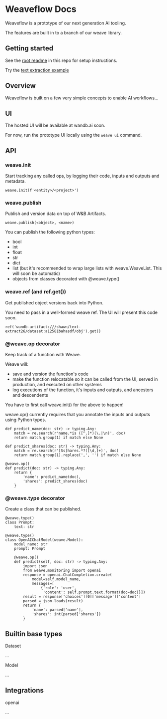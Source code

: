 # Weaveflow Docs

Weaveflow is a prototype of our next generation AI tooling.

The features are built in to a branch of our weave library.

## Getting started

See the [root readme](/README.md) in this repo for setup instructions.

Try the [text extraction example](/examples/text-extract/)

## Overview

Weaveflow is built on a few very simple concepts to enable AI workflows...

## UI

The hosted UI will be available at wandb.ai soon.

For now, run the prototype UI locally using the `weave ui` command.

## API

### weave.init

Start tracking any called ops, by logging their code, inputs and outputs and metadata.

```
weave.init(f'<entity>/<project>')

```

### weave.publish

Publish and version data on top of W&B Artifacts.

```
weave.publish(<object>, <name>)
```

You can publish the following python types:

- bool
- int
- float
- str
- dict
- list (but it's recommended to wrap large lists with weave.WeaveList. This will soon be automatic)
- objects from classes decorated with @weave.type()

### weave.ref (and ref.get())

Get published object versions back into Python.

You need to pass in a well-formed weave ref. The UI will present this code soon.

```
ref('wandb-artifact:///shawn/text-extract26/dataset:a12581bahasdf/obj').get()
```

### @weave.op decorator

Keep track of a function with Weave.

Weave will:

- save and version the function's code
- make the function relocatable so it can be called from the UI, served in production, and executed on other systems
- log executions of the function, it's inputs and outputs, and ancestors and descendents

You have to first call weave.init() for the above to happen!

weave.op() currently requires that you annotate the inputs and outputs using Python types.

```
def predict_name(doc: str) -> typing.Any:
    match = re.search(r'name.*is ([^.]*)(\.|\n)', doc)
    return match.group(1) if match else None

def predict_shares(doc: str) -> typing.Any:
    match = re.search(r'[Ss]hares.*?([\d,]+)', doc)
    return match.group(1).replace(',', '') if match else None

@weave.op()
def predict(doc: str) -> typing.Any:
    return {
        'name': predict_name(doc),
        'shares': predict_shares(doc)
    }
```

### @weave.type decorator

Create a class that can be published.

```
@weave.type()
class Prompt:
    text: str

@weave.type()
class OpenAIChatModel(weave.Model):
    model_name: str
    prompt: Prompt

    @weave.op()
    def predict(self, doc: str) -> typing.Any:
        import json
        from weave.monitoring import openai
        response = openai.ChatCompletion.create(
            model=self.model_name,
            messages=[
                {'role': 'user',
                 'content': self.prompt.text.format(doc=doc)}])
        result = response['choices'][0]['message']['content']
        parsed = json.loads(result)
        return {
            'name': parsed['name'],
            'shares': int(parsed['shares'])
        }
```

## Builtin base types

Dataset

...

Model

...

## Integrations

openai

...
